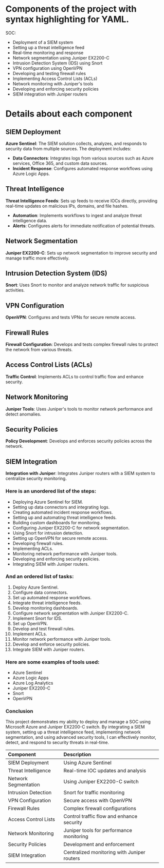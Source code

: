# Components of the project with syntax highlighting for YAML.
SOC:
  - Deployment of a SIEM system
  - Setting up a threat intelligence feed
  - Real-time monitoring and response
  - Network segmentation using Juniper EX2200-C
  - Intrusion Detection System (IDS) using Snort
  - VPN configuration using OpenVPN
  - Developing and testing firewall rules
  - Implementing Access Control Lists (ACLs)
  - Network monitoring with Juniper's tools
  - Developing and enforcing security policies
  - SIEM integration with Juniper routers
# Details about each component

## SIEM Deployment

**Azure Sentinel**: The SIEM solution collects, analyzes, and responds to security data from multiple sources. The deployment includes:

- **Data Connectors**: Integrates logs from various sources such as Azure services, Office 365, and custom data sources.
- **Incident Response**: Configures automated response workflows using Azure Logic Apps.

## Threat Intelligence

**Threat Intelligence Feeds**: Sets up feeds to receive IOCs directly, providing real-time updates on malicious IPs, domains, and file hashes.

- **Automation**: Implements workflows to ingest and analyze threat intelligence data.
- **Alerts**: Configures alerts for immediate notification of potential threats.

## Network Segmentation

**Juniper EX2200-C**: Sets up network segmentation to improve security and manage traffic more effectively.

## Intrusion Detection System (IDS)

**Snort**: Uses Snort to monitor and analyze network traffic for suspicious activities.

## VPN Configuration

**OpenVPN**: Configures and tests VPNs for secure remote access.

## Firewall Rules

**Firewall Configuration**: Develops and tests complex firewall rules to protect the network from various threats.

## Access Control Lists (ACLs)

**Traffic Control**: Implements ACLs to control traffic flow and enhance security.

## Network Monitoring

**Juniper Tools**: Uses Juniper's tools to monitor network performance and detect anomalies.

## Security Policies

**Policy Development**: Develops and enforces security policies across the network.

## SIEM Integration

**Integration with Juniper**: Integrates Juniper routers with a SIEM system to centralize security monitoring.

### Here is an unordered list of the steps:

*   Deploying Azure Sentinel for SIEM.
*   Setting up data connectors and integrating logs.
*   Creating automated incident response workflows.
*   Setting up and automating threat intelligence feeds.
*   Building custom dashboards for monitoring.
*   Configuring Juniper EX2200-C for network segmentation.
*   Using Snort for intrusion detection.
*   Setting up OpenVPN for secure remote access.
*   Developing firewall rules.
*   Implementing ACLs.
*   Monitoring network performance with Juniper tools.
*   Developing and enforcing security policies.
*   Integrating SIEM with Juniper routers.

### And an ordered list of tasks:

1.  Deploy Azure Sentinel.
1.  Configure data connectors.
1.  Set up automated response workflows.
1.  Integrate threat intelligence feeds.
1.  Develop monitoring dashboards.
1.  Configure network segmentation with Juniper EX2200-C.
1.  Implement Snort for IDS.
1.  Set up OpenVPN.
1.  Develop and test firewall rules.
1.  Implement ACLs.
1.  Monitor network performance with Juniper tools.
1.  Develop and enforce security policies.
1.  Integrate SIEM with Juniper routers.

### Here are some examples of tools used:

- Azure Sentinel
- Azure Logic Apps
- Azure Log Analytics
- Juniper EX2200-C
- Snort
- OpenVPN

### Conclusion

This project demonstrates my ability to deploy and manage a SOC using Microsoft Azure and Juniper EX2200-C switch. By integrating a SIEM system, setting up a threat intelligence feed, implementing network segmentation, and using advanced security tools, I can effectively monitor, detect, and respond to security threats in real-time.

| Component          | Description                               |
|:-------------------|:------------------------------------------|
| SIEM Deployment    | Using Azure Sentinel                      |
| Threat Intelligence| Real-time IOC updates and analysis        |
| Network Segmentation| Using Juniper EX2200-C switch            |
| Intrusion Detection| Snort for traffic monitoring              |
| VPN Configuration  | Secure access with OpenVPN                |
| Firewall Rules     | Complex firewall configurations           |
| Access Control Lists| Control traffic flow and enhance security |
| Network Monitoring | Juniper tools for performance monitoring  |
| Security Policies  | Development and enforcement               |
| SIEM Integration   | Centralized monitoring with Juniper routers|


